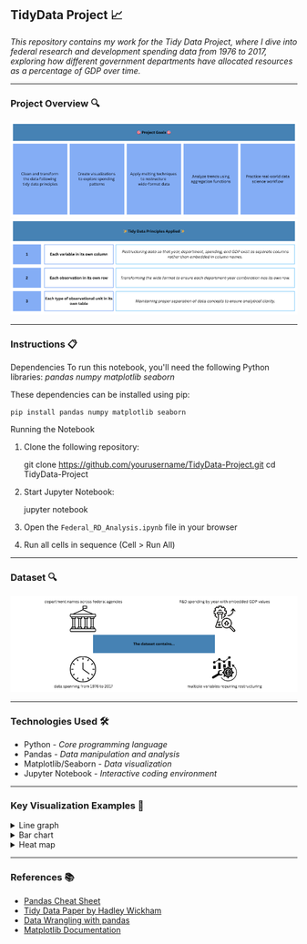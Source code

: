 ## TidyData Project 📈

<em>This repository contains my work for the Tidy Data Project, where I dive into federal research and development spending data from 1976 to 2017, exploring how different government departments have allocated resources as a percentage of GDP over time.</em>

___

### Project Overview 🔍 

  <img src="https://github.com/marceloguzmanaguirre/GUZMANAGUIRRE-Data-Science-Portfolio/blob/8ecf91aeeca2d8947cb82d49caf40e650b7b02b9/TidyData-Project/TidyDataProjectGoals.png"/>

  <img src="https://github.com/marceloguzmanaguirre/GUZMANAGUIRRE-Data-Science-Portfolio/blob/8ecf91aeeca2d8947cb82d49caf40e650b7b02b9/TidyData-Project/TidyDataProjectPrinciplesApplied.png"/>

___

### Instructions 📋 

Dependencies
To run this notebook, you'll need the following Python libraries:
<em>pandas</em>
<em>numpy</em>
<em>matplotlib</em>
<em>seaborn</em>

These dependencies can be installed using pip:

    pip install pandas numpy matplotlib seaborn

Running the Notebook
1. Clone the following repository:

    git clone https://github.com/yourusername/TidyData-Project.git
    cd TidyData-Project

2. Start Jupyter Notebook:

    jupyter notebook

3. Open the `Federal_RD_Analysis.ipynb` file in your browser

4. Run all cells in sequence (Cell > Run All)

___

### Dataset 🔍

  <img src="https://github.com/marceloguzmanaguirre/GUZMANAGUIRRE-Data-Science-Portfolio/blob/8ecf91aeeca2d8947cb82d49caf40e650b7b02b9/TidyData-Project/TidyDataProjectDatasetContains.png"/>

___

### Technologies Used 🛠️ 

- Python - <em>Core programming language</em></summary></details>
- Pandas - <em>Data manipulation and analysis</em></summary></details>
- Matplotlib/Seaborn - <em>Data visualization</em></summary></details>
- Jupyter Notebook - <em>Interactive coding environment</em></summary></details>

___

### Key Visualization Examples 📸 

<details><summary>Line graph</summary>
  <img src="https://github.com/marceloguzmanaguirre/GUZMANAGUIRRE-Data-Science-Portfolio/blob/a5dba0cf810969eb76722ffcb603889faeea8876/TidyData-Project/Screenshot%202025-03-18%20at%2000.29.08.png"/></details>

<details><summary>Bar chart</summary>
  <img src="https://github.com/marceloguzmanaguirre/GUZMANAGUIRRE-Data-Science-Portfolio/blob/a5dba0cf810969eb76722ffcb603889faeea8876/TidyData-Project/Screenshot%202025-03-18%20at%2000.29.16.png"/></details>

<details><summary>Heat map</summary>
  <img src="https://github.com/marceloguzmanaguirre/GUZMANAGUIRRE-Data-Science-Portfolio/blob/a5dba0cf810969eb76722ffcb603889faeea8876/TidyData-Project/Screenshot%202025-03-18%20at%2000.29.32.png"/></details>

___

### References 📚

- [Pandas Cheat Sheet](https://pandas.pydata.org/Pandas_Cheat_Sheet.pdf)
- [Tidy Data Paper by Hadley Wickham](https://www.jstatsoft.org/article/view/v059i10)
- [Data Wrangling with pandas](https://pandas.pydata.org/docs/user_guide/reshaping.html)
- [Matplotlib Documentation](https://matplotlib.org/stable/users/index.html)
